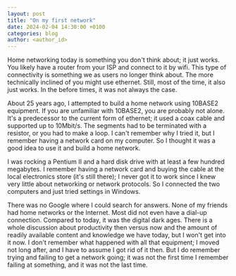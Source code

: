 ```yaml
---
layout: post
title: "On my first network"
date: 2024-02-04 14:30:00 +0100
categories: blog
author: <author_id> 
---
```



Home networking today is something you don't think about; it just works. You likely have a router from your ISP and connect to it by wifi. This type of connectivity is something we as users no longer think about. The more technically inclined of you might use ethernet. Still, most of the time, it also just works. In the before times, it was not always the case.   


About 25 years ago, I attempted to build a home network using 10BASE2 equipment.
If you are unfamiliar with 10BASE2, you are probably not alone. It's a predecessor to the current form of ethernet; it used a coax cable and supported up to 10Mbit/s. The segments had to be terminated with a resistor, or you had to make a loop.
I can't remember why I tried it, but I remember having a network card on my computer. So I thought it was a good idea to use it and build a home network.

I was rocking a Pentium II and a hard disk drive with at least a few hundred megabytes.
I remember having a network card and buying the cable at the local electronics store (it's still there); I never got it to work since I knew very little about networking or network protocols. So I connected the two computers and just tried settings in Windows.


There was no Google where I could search for answers. None of my friends had home networks or the Internet. Most did not even have a dial-up connection. Compared to today, it was the digital dark ages.
There is a whole discussion about productivity then versus now and the amount of readily available content and knowledge we have today, but I won't get into it now.
I don't remember what happened with all that equipment; I moved not long after, and I have to assume I got rid of it then.
But I do remember trying and failing to get a network going; it was not the first time I remember failing at something, and it was not the last time.
